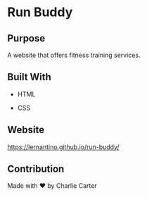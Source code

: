 # Run Buddy


## Purpose

A website that offers fitness training services.


## Built With

* HTML

* CSS


## Website

https://lernantino.github.io/run-buddy/

## Contribution

Made with ❤️ by Charlie Carter
